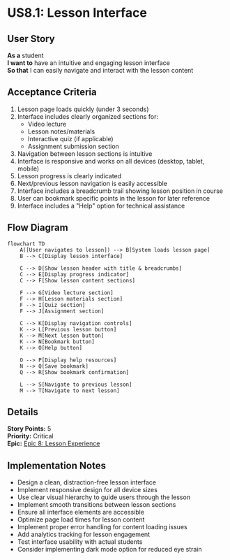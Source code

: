 # US8.1: Lesson Interface

## User Story

**As a** student  
**I want to** have an intuitive and engaging lesson interface  
**So that** I can easily navigate and interact with the lesson content

## Acceptance Criteria

1. Lesson page loads quickly (under 3 seconds)
2. Interface includes clearly organized sections for:
   - Video lecture
   - Lesson notes/materials
   - Interactive quiz (if applicable)
   - Assignment submission section
3. Navigation between lesson sections is intuitive
4. Interface is responsive and works on all devices (desktop, tablet, mobile)
5. Lesson progress is clearly indicated
6. Next/previous lesson navigation is easily accessible
7. Interface includes a breadcrumb trail showing lesson position in course
8. User can bookmark specific points in the lesson for later reference
9. Interface includes a "Help" option for technical assistance

## Flow Diagram

```mermaid
flowchart TD
    A([User navigates to lesson]) --> B[System loads lesson page]
    B --> C[Display lesson interface]

    C --> D[Show lesson header with title & breadcrumbs]
    C --> E[Display progress indicator]
    C --> F[Show lesson content sections]

    F --> G[Video lecture section]
    F --> H[Lesson materials section]
    F --> I[Quiz section]
    F --> J[Assignment section]

    C --> K[Display navigation controls]
    K --> L[Previous lesson button]
    K --> M[Next lesson button]
    K --> N[Bookmark button]
    K --> O[Help button]

    O --> P[Display help resources]
    N --> Q[Save bookmark]
    Q --> R[Show bookmark confirmation]

    L --> S[Navigate to previous lesson]
    M --> T[Navigate to next lesson]
```

## Details

**Story Points:** 5  
**Priority:** Critical  
**Epic:** [Epic 8: Lesson Experience](./README.md)

## Implementation Notes

- Design a clean, distraction-free lesson interface
- Implement responsive design for all device sizes
- Use clear visual hierarchy to guide users through the lesson
- Implement smooth transitions between lesson sections
- Ensure all interface elements are accessible
- Optimize page load times for lesson content
- Implement proper error handling for content loading issues
- Add analytics tracking for lesson engagement
- Test interface usability with actual students
- Consider implementing dark mode option for reduced eye strain
